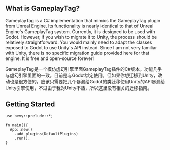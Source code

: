 ## What is GameplayTag?

GameplayTag is a C# implementation that mimics the GameplayTag plugin from Unreal Engine. Its functionality is nearly identical to that of Unreal Engine's GameplayTag system. Currently, it is designed to be used with Godot. However, if you wish to migrate it to Unity, the process should be relatively straightforward. You would mainly need to adapt the classes exposed to Godot to use Unity's API instead. Since I am not very familiar with Unity, there is no specific migration guide provided here for that engine. It is free and open-source forever!

GameplayTag是一个模仿虚幻引擎里面GameplayTag插件的C#版本。功能几乎与虚幻引擎里面的一致。目前是与Godot绑定使用，但如果你想迁移到Unity，改动也是很方便的，应该只需要把几个暴漏给Godot的类迁移使用Unity的API暴漏给Unity引擎使用，不过由于我对Unity不熟，所以这里没有相关的迁移指南。

## Getting Started

```CSharp
use bevy::prelude::*;

fn main(){
  App::new()
    .add_plugins(DefaultPlugins)
    .run();
}
```
